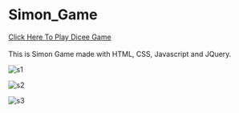 # Simon_Game
<a href="https://manishgihub.github.io/Simon_Game/">Click Here To Play Dicee Game</a><br><br>
This is Simon Game made with HTML, CSS, Javascript and JQuery.


![s1](https://user-images.githubusercontent.com/102681545/225605464-e56f1094-8079-480d-b85a-c03a217d753f.JPG)


![s2](https://user-images.githubusercontent.com/102681545/225605492-9b8f4dad-1d74-4704-8e4e-1851e5491af4.JPG)


![s3](https://user-images.githubusercontent.com/102681545/225605511-0071e857-2e05-459e-9ce0-b46d9c7d1b4f.JPG)
